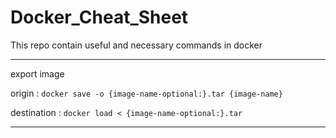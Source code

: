 # Docker_Cheat_Sheet
This repo contain useful and necessary commands in docker
<hr>

export image

origin : `docker save -o {image-name-optional:}.tar {image-name}`

destination : `docker load < {image-name-optional:}.tar`
<hr>
